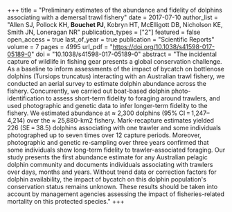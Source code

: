 +++
title = "Preliminary estimates of the abundance and fidelity of dolphins associating with a demersal trawl fishery"
date = 2017-07-10
author_list = "Allen SJ, Pollock KH, <b>Bouchet PJ</b>, Kobryn HT, McElligott DB, Nicholson KE, Smith JN, Loneragan NR"
publication_types = ["2"]
featured = false
open_access = true
last_of_year = true
publication = "Scientific Reports"
volume = 7
pages = 4995
url_pdf = "https://doi.org/10.1038/s41598-017-05189-0"
doi = "10.1038/s41598-017-05189-0"
abstract = "The incidental capture of wildlife in fishing gear presents a global conservation challenge. As a baseline to inform assessments of the impact of bycatch on bottlenose dolphins (Tursiops truncatus) interacting with an Australian trawl fishery, we conducted an aerial survey to estimate dolphin abundance across the fishery. Concurrently, we carried out boat-based dolphin photo-identification to assess short-term fidelity to foraging around trawlers, and used photographic and genetic data to infer longer-term fidelity to the fishery. We estimated abundance at ≈ 2,300 dolphins (95% CI = 1,247–4,214) over the ≈ 25,880-km2 fishery. Mark-recapture estimates yielded 226 (SE = 38.5) dolphins associating with one trawler and some individuals photographed up to seven times over 12 capture periods. Moreover, photographic and genetic re-sampling over three years confirmed that some individuals show long-term fidelity to trawler-associated foraging. Our study presents the first abundance estimate for any Australian pelagic dolphin community and documents individuals associating with trawlers over days, months and years. Without trend data or correction factors for dolphin availability, the impact of bycatch on this dolphin population's conservation status remains unknown. These results should be taken into account by management agencies assessing the impact of fisheries-related mortality on this protected species."
+++

